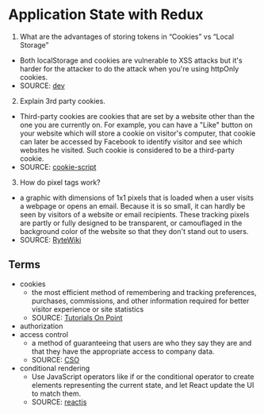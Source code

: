 # Application State with Redux

1. What are the advantages of storing tokens in “Cookies” vs “Local Storage”
  - Both localStorage and cookies are vulnerable to XSS attacks but it's harder for the attacker to do the attack when you're using httpOnly cookies.
  - SOURCE: [dev](https://dev.to/cotter/localstorage-vs-cookies-all-you-need-to-know-about-storing-jwt-tokens-securely-in-the-front-end-15id)
2. Explain 3rd party cookies.
  - Third-party cookies are cookies that are set by a website other than the one you are currently on. For example, you can have a "Like" button on your website which will store a cookie on visitor's computer, that cookie can later be accessed by Facebook to identify visitor and see which websites he visited. Such cookie is considered to be a third-party cookie.
  - SOURCE: [cookie-script](https://cookie-script.com/all-you-need-to-know-about-third-party-cookies.html#:~:text=Third%2Dparty%20cookies%20are%20cookies,see%20which%20websites%20he%20visited.)
3. How do pixel tags work?
  - a graphic with dimensions of 1x1 pixels that is loaded when a user visits a webpage or opens an email. Because it is so small, it can hardly be seen by visitors of a website or email recipients. These tracking pixels are partly or fully designed to be transparent, or camouflaged in the background color of the website so that they don't stand out to users. 
  - SOURCE: [RyteWiki](https://en.ryte.com/wiki/Tracking_Pixel)

## Terms

* cookies
  -  the most efficient method of remembering and tracking preferences, purchases, commissions, and other information required for better visitor experience or site statistics
  - SOURCE: [Tutorials On Point](https://www.tutorialspoint.com/javascript/javascript_cookies.htm)
* authorization
* access control
  -  a method of guaranteeing that users are who they say they are and that they have the appropriate access to company data.
  - SOURCE: [CSO](https://www.csoonline.com/article/3251714/what-is-access-control-a-key-component-of-data-security.html)
* conditional rendering
  - Use JavaScript operators like if or the conditional operator to create elements representing the current state, and let React update the UI to match them.
  - SOURCE: [reactjs](https://reactjs.org/docs/conditional-rendering.html)